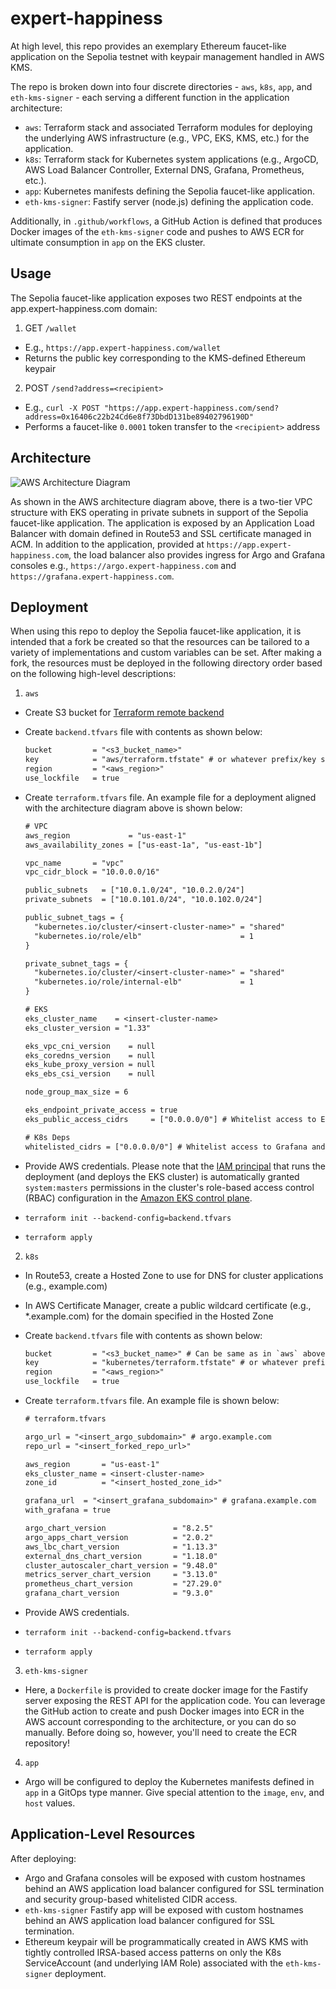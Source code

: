 # expert-happiness

At high level, this repo provides an exemplary Ethereum faucet-like application on the Sepolia testnet with keypair management handled in AWS KMS.

The repo is broken down into four discrete directories - `aws`, `k8s`, `app`, and `eth-kms-signer` - each serving a different function in the application architecture:

- `aws`: Terraform stack and associated Terraform modules for deploying the underlying AWS infrastructure (e.g., VPC, EKS, KMS, etc.) for the application. 
- `k8s`: Terraform stack for Kubernetes system applications (e.g., ArgoCD, AWS Load Balancer Controller, External DNS, Grafana, Prometheus, etc.).
- `app`: Kubernetes manifests defining the Sepolia faucet-like application.
- `eth-kms-signer`: Fastify server (node.js) defining the application code.

Additionally, in `.github/workflows`, a GitHub Action is defined that produces Docker images of the `eth-kms-signer` code and pushes to AWS ECR for ultimate consumption in `app` on the EKS cluster.

## Usage

The Sepolia faucet-like application exposes two REST endpoints at the app.expert-happiness.com domain:

1. GET `/wallet`
  - E.g., `https://app.expert-happiness.com/wallet`
  - Returns the public key corresponding to the KMS-defined Ethereum keypair
2. POST `/send?address=<recipient>`
  - E.g., `curl -X POST "https://app.expert-happiness.com/send?address=0x16406c22b24Cd6e8f73DbdD131be89402796190D"`
  - Performs a faucet-like `0.0001` token transfer to the `<recipient>` address

## Architecture

![AWS Architecture Diagram](../static/expert-happiness.png)

As shown in the AWS architecture diagram above, there is a two-tier VPC structure with EKS operating in private subnets in support of the Sepolia faucet-like application. The application is exposed by an Application Load Balancer with domain defined in Route53 and SSL certificate managed in ACM. In addition to the application, provided at `https://app.expert-happiness.com`, the load balancer also provides ingress for Argo and Grafana consoles e.g., `https://argo.expert-happiness.com` and `https://grafana.expert-happiness.com`.

## Deployment

When using this repo to deploy the Sepolia faucet-like application, it is intended that a fork be created so that the resources can be tailored to a variety of implementations and custom variables can be set. After making a fork, the resources must be deployed in the following directory order based on the following high-level descriptions:

1. `aws`
  - Create S3 bucket for [Terraform remote backend](https://developer.hashicorp.com/terraform/language/settings/backends/s3)
  - Create `backend.tfvars` file with contents as shown below:

    ```txt
    bucket         = "<s3_bucket_name>"
    key            = "aws/terraform.tfstate" # or whatever prefix/key structure you want, just can't conflict with that of the k8s dir
    region         = "<aws_region>"
    use_lockfile   = true
    ```
  - Create `terraform.tfvars` file. An example file for a deployment aligned with the architecture diagram above is shown below:

    ```txt
    # VPC
    aws_region             = "us-east-1"
    aws_availability_zones = ["us-east-1a", "us-east-1b"]

    vpc_name       = "vpc"
    vpc_cidr_block = "10.0.0.0/16"

    public_subnets   = ["10.0.1.0/24", "10.0.2.0/24"]
    private_subnets  = ["10.0.101.0/24", "10.0.102.0/24"]

    public_subnet_tags = {
      "kubernetes.io/cluster/<insert-cluster-name>" = "shared"
      "kubernetes.io/role/elb"                      = 1
    }

    private_subnet_tags = {
      "kubernetes.io/cluster/<insert-cluster-name>" = "shared"
      "kubernetes.io/role/internal-elb"             = 1
    }

    # EKS
    eks_cluster_name    = <insert-cluster-name>
    eks_cluster_version = "1.33"

    eks_vpc_cni_version    = null
    eks_coredns_version    = null
    eks_kube_proxy_version = null
    eks_ebs_csi_version    = null

    node_group_max_size = 6

    eks_endpoint_private_access = true
    eks_public_access_cidrs     = ["0.0.0.0/0"] # Whitelist access to EKS api

    # K8s Deps
    whitelisted_cidrs = ["0.0.0.0/0"] # Whitelist access to Grafana and Argo

    ```
  - Provide AWS credentials. Please note that the [IAM principal](https://docs.aws.amazon.com/IAM/latest/UserGuide/id_roles_terms-and-concepts.html) that runs the deployment (and deploys the EKS cluster) is automatically granted `system:masters` permissions in the cluster's role-based access control (RBAC) configuration in the [Amazon EKS control plane](https://docs.aws.amazon.com/eks/latest/userguide/security_iam_id-based-policy-examples.html).
  - `terraform init --backend-config=backend.tfvars`
  - `terraform apply`

2. `k8s`
  - In Route53, create a Hosted Zone to use for DNS for cluster applications (e.g., example.com)
  - In AWS Certificate Manager, create a public wildcard certificate (e.g., *.example.com) for the domain specified in the Hosted Zone
  - Create `backend.tfvars` file with contents as shown below:

    ```txt
    bucket         = "<s3_bucket_name>" # Can be same as in `aws` above
    key            = "kubernetes/terraform.tfstate" # or whatever prefix/key structure you want, just can't conflict with that of the aws dir
    region         = "<aws_region>"
    use_lockfile   = true
    ```
  - Create `terraform.tfvars` file. An example file is shown below:

    ```txt
    # terraform.tfvars

    argo_url = "<insert_argo_subdomain>" # argo.example.com
    repo_url = "<insert_forked_repo_url>"

    aws_region       = "us-east-1"
    eks_cluster_name = <insert-cluster-name>
    zone_id          = "<insert_hosted_zone_id>"

    grafana_url  = "<insert_grafana_subdomain>" # grafana.example.com
    with_grafana = true

    argo_chart_version               = "8.2.5"
    argo_apps_chart_version          = "2.0.2"
    aws_lbc_chart_version            = "1.13.3"
    external_dns_chart_version       = "1.18.0"
    cluster_autoscaler_chart_version = "9.48.0"
    metrics_server_chart_version     = "3.13.0"
    prometheus_chart_version         = "27.29.0"
    grafana_chart_version            = "9.3.0"
    ```
  - Provide AWS credentials.
  - `terraform init --backend-config=backend.tfvars`
  - `terraform apply`

3. `eth-kms-signer`
  - Here, a `Dockerfile` is provided to create docker image for the Fastify server exposing the REST API for the application code. You can leverage the GitHub action to create and push Docker images into ECR in the AWS account corresponding to the architecture, or you can do so manually. Before doing so, however, you'll need to create the ECR repository!

4. `app`
  - Argo will be configured to deploy the Kubernetes manifests defined in `app` in a GitOps type manner. Give special attention to the `image`, `env`, and `host` values.

## Application-Level Resources

After deploying:
- Argo and Grafana consoles will be exposed with custom hostnames behind an AWS application load balancer configured for SSL termination and security group-based whitelisted CIDR access.
- `eth-kms-signer` Fastify app will be exposed with custom hostnames behind an AWS application load balancer configured for SSL termination.
- Ethereum keypair will be programmatically created in AWS KMS with tightly controlled IRSA-based access patterns on only the K8s ServiceAccount (and underlying IAM Role) associated with the `eth-kms-signer` deployment.